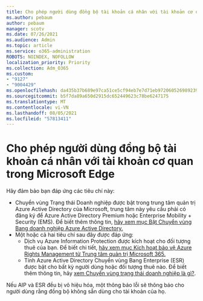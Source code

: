 ```yaml
---
title: Cho phép người dùng đồng bộ tài khoản cá nhân với tài khoản cơ quan trong Microsoft Edge
ms.author: pebaum
author: pebaum
manager: scotv
ms.date: 07/26/2021
ms.audience: Admin
ms.topic: article
ms.service: o365-administration
ROBOTS: NOINDEX, NOFOLLOW
localization_priority: Priority
ms.collection: Adm_O365
ms.custom:
- "9127"
- "9004429"
ms.openlocfilehash: da435b37b689e97ca51ce5cf94eb7e7d71eb972060526989239310fac1460628
ms.sourcegitcommit: b5f7da89a650d2915dc652449623c78be6247175
ms.translationtype: MT
ms.contentlocale: vi-VN
ms.lasthandoff: 08/05/2021
ms.locfileid: "57813411"
---
```

# <a name="enable-a-user-to-sync-a-personal-account-with-the-work-account-in-microsoft-edge"></a>Cho phép người dùng đồng bộ tài khoản cá nhân với tài khoản cơ quan trong Microsoft Edge

Hãy đảm bảo bạn đáp ứng các tiêu chí này:

- Chuyển vùng Trạng thái Doanh nghiệp được bật trong trung tâm quản trị Azure Active Directory của Microsoft, trung tâm này yêu cầu phải có đăng ký để Azure Active Directory Premium hoặc Enterprise Mobility + Security (EMS). Để biết thêm thông tin, [hãy xem mục Bật Chuyển vùng Bang doanh nghiệp Azure Active Directory.](/azure/active-directory/devices/enterprise-state-roaming-enable)
- Một hoặc cả hai tiêu chí sau đây được đáp ứng:
    - Dịch vụ Azure Information Protection được kích hoạt cho đối tượng thuê của bạn. Để biết chi tiết, [hãy xem mục Kích hoạt bảo vệ Azure Rights Management từ Trung tâm quản trị Microsoft 365.](/azure/information-protection/activate-office365)
    - Tính Azure Active Directory Chuyển vùng Bang Enterprise (ESR) được bật cho bất kỳ người dùng hoặc đối tượng thuê nào. Để biết thêm thông tin, hãy [xem Chuyển vùng trạng thái doanh nghiệp là gì?](/azure/active-directory/devices/enterprise-state-roaming-overview).

Nếu AIP và ESR đều bị vô hiệu hóa, một thông báo lỗi sẽ thông báo cho người dùng rằng đồng bộ không sẵn dùng cho tài khoản của họ.
